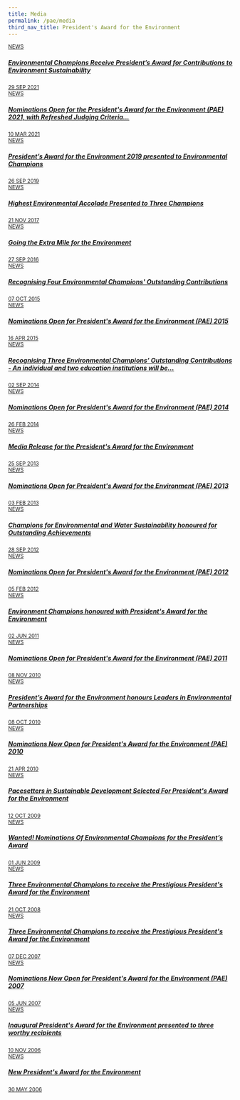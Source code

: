 ```yaml
---
title: Media
permalink: /pae/media
third_nav_title: President's Award for the Environment
---
```



<section class="bp-section is-small">
    <div class="bp-container padding--top padding--bottom--xl">
        <div class="row is-multiline"><div class="col is-one-quarter-widescreen is-one-third-desktop is-half-tablet resource-card-element hide" id="2021"><a href="/files/media-release-on-the-pae-2021.pdf" class="is-media-card" target="_blank"><div class="media-card-plain bg-media-color-2 padding--lg">
                            <div>
                                <small class="has-text-white padding--bottom">NEWS</small>
                                <h5 class="has-text-white padding--bottom--lg"><b>Environmental Champions Receive President’s Award for Contributions to Environment Sustainability</b></h5>
                            </div>
                            <div class="is-fluid padding--top--md description">
                                <small class="has-text-white">29 SEP 2021</small><small class="has-text-white">
                                        <span class="sgds-icon sgds-icon-download align-right is-size-4"></span>
                                    </small></div>
                        </div>
                        </a>
                    </div><div class="col is-one-quarter-widescreen is-one-third-desktop is-half-tablet resource-card-element hide" id="2021"><a href="/files/pae-2021-press-release.pdf" class="is-media-card" target="_blank"><div class="media-card-plain bg-media-color-2 padding--lg">
                            <div>
                                <small class="has-text-white padding--bottom">NEWS</small>
                                <h5 class="has-text-white padding--bottom--lg"><b>Nominations Open for the President's Award for the Environment (PAE) 2021, with Refreshed Judging Criteria...</b></h5>
                            </div>
                            <div class="is-fluid padding--top--md description">
                                <small class="has-text-white">10 MAR 2021</small><small class="has-text-white">
                                        <span class="sgds-icon sgds-icon-download align-right is-size-4"></span>
                                    </small></div>
                        </div>
                        </a>
                    </div><div class="col is-one-quarter-widescreen is-one-third-desktop is-half-tablet resource-card-element hide" id="2019"><a href="https://www.nas.gov.sg/archivesonline/data/pdfdoc/MSE_20190926001.pdf" class="is-media-card" target="_blank"><div class="media-card-plain bg-media-color-2 padding--lg">
                            <div>
                                <small class="has-text-white padding--bottom">NEWS</small>
                                <h5 class="has-text-white padding--bottom--lg"><b>President’s Award for the Environment 2019 presented to Environmental Champions</b></h5>
                            </div>
                            <div class="is-fluid padding--top--md description">
                                <small class="has-text-white">26 SEP 2019</small><small class="has-text-white">
                                        <span class="sgds-icon sgds-icon-download align-right is-size-4"></span>
                                    </small></div>
                        </div>
                        </a>
                    </div><div class="col is-one-quarter-widescreen is-one-third-desktop is-half-tablet resource-card-element hide" id="2017"><a href="https://www.nas.gov.sg/archivesonline/data/pdfdoc/MSE_20171121001.pdf" class="is-media-card" target="_blank"><div class="media-card-plain bg-media-color-2 padding--lg">
                            <div>
                                <small class="has-text-white padding--bottom">NEWS</small>
                                <h5 class="has-text-white padding--bottom--lg"><b>Highest Environmental Accolade Presented to Three Champions</b></h5>
                            </div>
                            <div class="is-fluid padding--top--md description">
                                <small class="has-text-white">21 NOV 2017</small><small class="has-text-white">
                                        <span class="sgds-icon sgds-icon-download align-right is-size-4"></span>
                                    </small></div>
                        </div>
                        </a>
                    </div><div class="col is-one-quarter-widescreen is-one-third-desktop is-half-tablet resource-card-element hide" id="2016"><a href="https://www.nas.gov.sg/archivesonline/data/pdfdoc/MSE_20160927001.pdf" class="is-media-card" target="_blank"><div class="media-card-plain bg-media-color-2 padding--lg">
                            <div>
                                <small class="has-text-white padding--bottom">NEWS</small>
                                <h5 class="has-text-white padding--bottom--lg"><b>Going the Extra Mile for the Environment</b></h5>
                            </div>
                            <div class="is-fluid padding--top--md description">
                                <small class="has-text-white">27 SEP 2016</small><small class="has-text-white">
                                        <span class="sgds-icon sgds-icon-download align-right is-size-4"></span>
                                    </small></div>
                        </div>
                        </a>
                    </div><div class="col is-one-quarter-widescreen is-one-third-desktop is-half-tablet resource-card-element hide" id="2015"><a href="https://www.nas.gov.sg/archivesonline/data/pdfdoc/MSE_20151007001.pdf" class="is-media-card" target="_blank"><div class="media-card-plain bg-media-color-2 padding--lg">
                            <div>
                                <small class="has-text-white padding--bottom">NEWS</small>
                                <h5 class="has-text-white padding--bottom--lg"><b>Recognising Four Environmental Champions' Outstanding Contributions</b></h5>
                            </div>
                            <div class="is-fluid padding--top--md description">
                                <small class="has-text-white">07 OCT 2015</small><small class="has-text-white">
                                        <span class="sgds-icon sgds-icon-download align-right is-size-4"></span>
                                    </small></div>
                        </div>
                        </a>
                    </div><div class="col is-one-quarter-widescreen is-one-third-desktop is-half-tablet resource-card-element hide" id="2015"><a href="https://www.nas.gov.sg/archivesonline/data/pdfdoc/MSE_20150316001.pdf" class="is-media-card" target="_blank"><div class="media-card-plain bg-media-color-2 padding--lg">
                            <div>
                                <small class="has-text-white padding--bottom">NEWS</small>
                                <h5 class="has-text-white padding--bottom--lg"><b>Nominations Open for President's Award for the Environment (PAE) 2015</b></h5>
                            </div>
                            <div class="is-fluid padding--top--md description">
                                <small class="has-text-white">16 APR 2015</small><small class="has-text-white">
                                        <span class="sgds-icon sgds-icon-download align-right is-size-4"></span>
                                    </small></div>
                        </div>
                        </a>
                    </div><div class="col is-one-quarter-widescreen is-one-third-desktop is-half-tablet resource-card-element hide" id="2014"><a href="https://www.nas.gov.sg/archivesonline/data/pdfdoc/MSE_20140902001.pdf" class="is-media-card" target="_blank"><div class="media-card-plain bg-media-color-2 padding--lg">
                            <div>
                                <small class="has-text-white padding--bottom">NEWS</small>
                                <h5 class="has-text-white padding--bottom--lg"><b>Recognising Three Environmental Champions’ Outstanding Contributions - An individual and two education institutions will be...</b></h5>
                            </div>
                            <div class="is-fluid padding--top--md description">
                                <small class="has-text-white">02 SEP 2014</small><small class="has-text-white">
                                        <span class="sgds-icon sgds-icon-download align-right is-size-4"></span>
                                    </small></div>
                        </div>
                        </a>
                    </div><div class="col is-one-quarter-widescreen is-one-third-desktop is-half-tablet resource-card-element hide" id="2014"><a href="https://www.nas.gov.sg/archivesonline/data/pdfdoc/MSE_20140226001.pdf" class="is-media-card" target="_blank"><div class="media-card-plain bg-media-color-2 padding--lg">
                            <div>
                                <small class="has-text-white padding--bottom">NEWS</small>
                                <h5 class="has-text-white padding--bottom--lg"><b>Nominations Open for President's Award for the Environment (PAE) 2014</b></h5>
                            </div>
                            <div class="is-fluid padding--top--md description">
                                <small class="has-text-white">26 FEB 2014</small><small class="has-text-white">
                                        <span class="sgds-icon sgds-icon-download align-right is-size-4"></span>
                                    </small></div>
                        </div>
                        </a>
                    </div><div class="col is-one-quarter-widescreen is-one-third-desktop is-half-tablet resource-card-element hide" id="2013"><a href="https://www.nas.gov.sg/archivesonline/data/pdfdoc/MSE_20130925002.pdf" class="is-media-card" target="_blank"><div class="media-card-plain bg-media-color-2 padding--lg">
                            <div>
                                <small class="has-text-white padding--bottom">NEWS</small>
                                <h5 class="has-text-white padding--bottom--lg"><b>Media Release for the President's Award for the Environment</b></h5>
                            </div>
                            <div class="is-fluid padding--top--md description">
                                <small class="has-text-white">25 SEP 2013</small><small class="has-text-white">
                                        <span class="sgds-icon sgds-icon-download align-right is-size-4"></span>
                                    </small></div>
                        </div>
                        </a>
                    </div><div class="col is-one-quarter-widescreen is-one-third-desktop is-half-tablet resource-card-element hide" id="2013"><a href="https://www.nas.gov.sg/archivesonline/data/pdfdoc/MSE_20130203001.pdf" class="is-media-card" target="_blank"><div class="media-card-plain bg-media-color-2 padding--lg">
                            <div>
                                <small class="has-text-white padding--bottom">NEWS</small>
                                <h5 class="has-text-white padding--bottom--lg"><b>Nominations Open for President's Award for the Environment (PAE) 2013</b></h5>
                            </div>
                            <div class="is-fluid padding--top--md description">
                                <small class="has-text-white">03 FEB 2013</small><small class="has-text-white">
                                        <span class="sgds-icon sgds-icon-download align-right is-size-4"></span>
                                    </small></div>
                        </div>
                        </a>
                    </div><div class="col is-one-quarter-widescreen is-one-third-desktop is-half-tablet resource-card-element hide" id="2012"><a href="https://www.nas.gov.sg/archivesonline/data/pdfdoc/MSE_20120928001.pdf" class="is-media-card" target="_blank"><div class="media-card-plain bg-media-color-2 padding--lg">
                            <div>
                                <small class="has-text-white padding--bottom">NEWS</small>
                                <h5 class="has-text-white padding--bottom--lg"><b>Champions for Environmental and Water Sustainability honoured for Outstanding Achievements</b></h5>
                            </div>
                            <div class="is-fluid padding--top--md description">
                                <small class="has-text-white">28 SEP 2012</small><small class="has-text-white">
                                        <span class="sgds-icon sgds-icon-download align-right is-size-4"></span>
                                    </small></div>
                        </div>
                        </a>
                    </div><div class="col is-one-quarter-widescreen is-one-third-desktop is-half-tablet resource-card-element hide" id="2012"><a href="https://www.nas.gov.sg/archivesonline/data/pdfdoc/MSE_20120205001.pdf" class="is-media-card" target="_blank"><div class="media-card-plain bg-media-color-2 padding--lg">
                            <div>
                                <small class="has-text-white padding--bottom">NEWS</small>
                                <h5 class="has-text-white padding--bottom--lg"><b>Nominations Open for President's Award for the Environment (PAE) 2012</b></h5>
                            </div>
                            <div class="is-fluid padding--top--md description">
                                <small class="has-text-white">05 FEB 2012</small><small class="has-text-white">
                                        <span class="sgds-icon sgds-icon-download align-right is-size-4"></span>
                                    </small></div>
                        </div>
                        </a>
                    </div><div class="col is-one-quarter-widescreen is-one-third-desktop is-half-tablet resource-card-element hide" id="2011"><a href="https://www.nas.gov.sg/archivesonline/data/pdfdoc/MSE_20110602001.pdf" class="is-media-card" target="_blank"><div class="media-card-plain bg-media-color-2 padding--lg">
                            <div>
                                <small class="has-text-white padding--bottom">NEWS</small>
                                <h5 class="has-text-white padding--bottom--lg"><b>Environment Champions honoured with President's Award for the Environment</b></h5>
                            </div>
                            <div class="is-fluid padding--top--md description">
                                <small class="has-text-white">02 JUN 2011</small><small class="has-text-white">
                                        <span class="sgds-icon sgds-icon-download align-right is-size-4"></span>
                                    </small></div>
                        </div>
                        </a>
                    </div><div class="col is-one-quarter-widescreen is-one-third-desktop is-half-tablet resource-card-element hide" id="2010"><a href="https://www.nas.gov.sg/archivesonline/data/pdfdoc/MSE_20101108001.pdf" class="is-media-card" target="_blank"><div class="media-card-plain bg-media-color-2 padding--lg">
                            <div>
                                <small class="has-text-white padding--bottom">NEWS</small>
                                <h5 class="has-text-white padding--bottom--lg"><b>Nominations Open for President's Award for the Environment (PAE) 2011</b></h5>
                            </div>
                            <div class="is-fluid padding--top--md description">
                                <small class="has-text-white">08 NOV 2010</small><small class="has-text-white">
                                        <span class="sgds-icon sgds-icon-download align-right is-size-4"></span>
                                    </small></div>
                        </div>
                        </a>
                    </div><div class="col is-one-quarter-widescreen is-one-third-desktop is-half-tablet resource-card-element hide" id="2010"><a href="https://www.nas.gov.sg/archivesonline/data/pdfdoc/MSE_20101008001.pdf" class="is-media-card" target="_blank"><div class="media-card-plain bg-media-color-2 padding--lg">
                            <div>
                                <small class="has-text-white padding--bottom">NEWS</small>
                                <h5 class="has-text-white padding--bottom--lg"><b>President’s Award for the Environment honours Leaders in Environmental Partnerships</b></h5>
                            </div>
                            <div class="is-fluid padding--top--md description">
                                <small class="has-text-white">08 OCT 2010</small><small class="has-text-white">
                                        <span class="sgds-icon sgds-icon-download align-right is-size-4"></span>
                                    </small></div>
                        </div>
                        </a>
                    </div><div class="col is-one-quarter-widescreen is-one-third-desktop is-half-tablet resource-card-element hide" id="2010"><a href="https://www.nas.gov.sg/archivesonline/data/pdfdoc/MSE_20100421001.pdf" class="is-media-card" target="_blank"><div class="media-card-plain bg-media-color-2 padding--lg">
                            <div>
                                <small class="has-text-white padding--bottom">NEWS</small>
                                <h5 class="has-text-white padding--bottom--lg"><b>Nominations Now Open for President's Award for the Environment (PAE) 2010</b></h5>
                            </div>
                            <div class="is-fluid padding--top--md description">
                                <small class="has-text-white">21 APR 2010</small><small class="has-text-white">
                                        <span class="sgds-icon sgds-icon-download align-right is-size-4"></span>
                                    </small></div>
                        </div>
                        </a>
                    </div><div class="col is-one-quarter-widescreen is-one-third-desktop is-half-tablet resource-card-element hide" id="2009"><a href="https://www.nas.gov.sg/archivesonline/data/pdfdoc/MSE_20091012001.pdf" class="is-media-card" target="_blank"><div class="media-card-plain bg-media-color-2 padding--lg">
                            <div>
                                <small class="has-text-white padding--bottom">NEWS</small>
                                <h5 class="has-text-white padding--bottom--lg"><b>Pacesetters in Sustainable Development Selected For President's Award for the Environment</b></h5>
                            </div>
                            <div class="is-fluid padding--top--md description">
                                <small class="has-text-white">12 OCT 2009</small><small class="has-text-white">
                                        <span class="sgds-icon sgds-icon-download align-right is-size-4"></span>
                                    </small></div>
                        </div>
                        </a>
                    </div><div class="col is-one-quarter-widescreen is-one-third-desktop is-half-tablet resource-card-element hide" id="2009"><a href="https://www.nas.gov.sg/archivesonline/data/pdfdoc/MSE_20090601001.pdf" class="is-media-card" target="_blank"><div class="media-card-plain bg-media-color-2 padding--lg">
                            <div>
                                <small class="has-text-white padding--bottom">NEWS</small>
                                <h5 class="has-text-white padding--bottom--lg"><b>Wanted! Nominations Of Environmental Champions for the President’s Award</b></h5>
                            </div>
                            <div class="is-fluid padding--top--md description">
                                <small class="has-text-white">01 JUN 2009</small><small class="has-text-white">
                                        <span class="sgds-icon sgds-icon-download align-right is-size-4"></span>
                                    </small></div>
                        </div>
                        </a>
                    </div><div class="col is-one-quarter-widescreen is-one-third-desktop is-half-tablet resource-card-element hide" id="2008"><a href="https://www.nas.gov.sg/archivesonline/data/pdfdoc/MSE_20081021002.pdf" class="is-media-card" target="_blank"><div class="media-card-plain bg-media-color-2 padding--lg">
                            <div>
                                <small class="has-text-white padding--bottom">NEWS</small>
                                <h5 class="has-text-white padding--bottom--lg"><b>Three Environmental Champions to receive the Prestigious President's Award for the Environment</b></h5>
                            </div>
                            <div class="is-fluid padding--top--md description">
                                <small class="has-text-white">21 OCT 2008</small><small class="has-text-white">
                                        <span class="sgds-icon sgds-icon-download align-right is-size-4"></span>
                                    </small></div>
                        </div>
                        </a>
                    </div><div class="col is-one-quarter-widescreen is-one-third-desktop is-half-tablet resource-card-element hide" id="2007"><a href="https://www.nas.gov.sg/archivesonline/data/pdfdoc/MSE_20071207001.pdf" class="is-media-card" target="_blank"><div class="media-card-plain bg-media-color-2 padding--lg">
                            <div>
                                <small class="has-text-white padding--bottom">NEWS</small>
                                <h5 class="has-text-white padding--bottom--lg"><b>Three Environmental Champions to receive the Prestigious President's Award for the Environment</b></h5>
                            </div>
                            <div class="is-fluid padding--top--md description">
                                <small class="has-text-white">07 DEC 2007</small><small class="has-text-white">
                                        <span class="sgds-icon sgds-icon-download align-right is-size-4"></span>
                                    </small></div>
                        </div>
                        </a>
                    </div><div class="col is-one-quarter-widescreen is-one-third-desktop is-half-tablet resource-card-element hide" id="2007"><a href="https://www.nas.gov.sg/archivesonline/data/pdfdoc/MSE_20070605001.pdf" class="is-media-card" target="_blank"><div class="media-card-plain bg-media-color-2 padding--lg">
                            <div>
                                <small class="has-text-white padding--bottom">NEWS</small>
                                <h5 class="has-text-white padding--bottom--lg"><b>Nominations Now Open for President's Award for the Environment (PAE) 2007</b></h5>
                            </div>
                            <div class="is-fluid padding--top--md description">
                                <small class="has-text-white">05 JUN 2007</small><small class="has-text-white">
                                        <span class="sgds-icon sgds-icon-download align-right is-size-4"></span>
                                    </small></div>
                        </div>
                        </a>
                    </div><div class="col is-one-quarter-widescreen is-one-third-desktop is-half-tablet resource-card-element hide" id="2006"><a href="https://www.nas.gov.sg/archivesonline/data/pdfdoc/MSE_20060530002.pdf" class="is-media-card" target="_blank"><div class="media-card-plain bg-media-color-2 padding--lg">
                            <div>
                                <small class="has-text-white padding--bottom">NEWS</small>
                                <h5 class="has-text-white padding--bottom--lg"><b>Inaugural President's Award for the Environment presented to three worthy recipients</b></h5>
                            </div>
                            <div class="is-fluid padding--top--md description">
                                <small class="has-text-white">10 NOV 2006</small><small class="has-text-white">
                                        <span class="sgds-icon sgds-icon-download align-right is-size-4"></span>
                                    </small></div>
                        </div>
                        </a>
                    </div><div class="col is-one-quarter-widescreen is-one-third-desktop is-half-tablet resource-card-element hide" id="2006"><a href="https://www.nas.gov.sg/archivesonline/data/pdfdoc/MSE_20060530002.pdf" class="is-media-card" target="_blank"><div class="media-card-plain bg-media-color-2 padding--lg">
                            <div>
                                <small class="has-text-white padding--bottom">NEWS</small>
                                <h5 class="has-text-white padding--bottom--lg"><b>New President's Award for the Environment</b></h5>
                            </div>
                            <div class="is-fluid padding--top--md description">
                                <small class="has-text-white">30 MAY 2006</small><small class="has-text-white">
                                        <span class="sgds-icon sgds-icon-download align-right is-size-4"></span>
                                    </small></div>
                        </div>
                        </a>
                    </div></div>
    </div>
</section>
